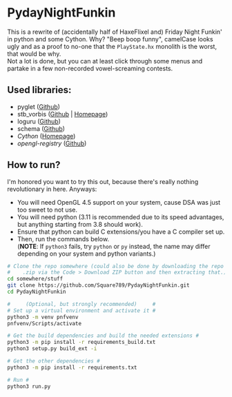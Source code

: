# PydayNightFunkin
 This is a rewrite of (accidentally half of HaxeFlixel and) Friday Night Funkin' in python and some Cython. Why? "Beep boop funny", camelCase looks ugly and as a proof to no-one that the `PlayState.hx` monolith is the worst, that would be why.  
 Not a lot is done, but you can at least click through some menus and partake in a few non-recorded vowel-screaming contests.

## Used libraries:  
  - pyglet ([Github](https://www.github.com/pyglet/pyglet))
  - stb_vorbis ([Github](https://github.com/nothings/stb/blob/master/stb_vorbis.c) | [Homepage](https://nothings.org/stb_vorbis))
  - loguru ([Github](https://github.com/Delgan/loguru))
  - schema ([Github](https://github.com/keleshev/schema))
  - *Cython* ([Homepage](https://cython.org/))
  - *opengl-registry* ([Github](https://github.com/moderngl/opengl-registry))

## How to run?
 I'm honored you want to try this out, because there's really nothing revolutionary in here. Anyways:

 - You will need OpenGL 4.5 support on your system, cause DSA was just too sweet to not use.
 - You will need python (3.11 is recommended due to its speed advantages, but anything starting from 3.8 should work).
 - Ensure that python can build C extensions/you have a C compiler set up.
 - Then, run the commands below.  
   (**NOTE**: If `python3` fails, try `python` or `py` instead, the name may differ depending on your system and python variants.)
```bash
# Clone the repo somewhere (could also be done by downloading the repo as #
#    .zip via the Code > Download ZIP button and then extracting that.)   #
cd somewhere/stuff
git clone https://github.com/Square789/PydayNightFunkin.git
cd PydayNightFunkin

#     (Optional, but strongly recommended)     #
# Set up a virtual environment and activate it #
python3 -m venv pnfvenv
pnfvenv/Scripts/activate

# Get the build dependencies and build the needed extensions #
python3 -m pip install -r requirements_build.txt
python3 setup.py build_ext -i

# Get the other dependencies #
python3 -m pip install -r requirements.txt

# Run #
python3 run.py
```
